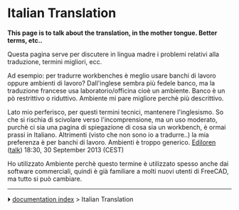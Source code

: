 # Italian Translation
**This page is to talk about the translation, in the mother tongue. Better terms, etc..**

Questa pagina serve per discutere in lingua madre i problemi relativi alla traduzione, termini migliori, ecc.

Ad esempio: per tradurre workbenches è meglio usare banchi di lavoro oppure ambienti di lavoro? Dall\'inglese sembra più fedele banco, ma la traduzione francese usa laboratorio/officina cioè un ambiente. Banco è un pò restrittivo o riduttivo. Ambiente mi pare migliore perchè più descrittivo.

Lato mio perferisco, per questi termini tecnici, mantenere l\'inglesismo. So che si rischia di scivolare verso l\'incomprensione, ma un uso moderato, purchè ci sia una pagina di spiegazione di cosa sia un workbench, è ormai prassi in Italiano. Altrimenti (visto che non sono io a tradurre..) la mia preferenza è per banchi di lavoro. Ambienti è troppo generico. [Ediloren](User_Ediloren.md) ([talk](User_talk_Ediloren.md)) 18:30, 30 September 2013 (CEST)

Ho utilizzato Ambiente perchè questo termine è utilizzato spesso anche dai software commerciali, quindi è già familiare a molti nuovi utenti di FreeCAD, ma tutto si può cambiare.



---
⏵ [documentation index](../README.md) > Italian Translation
